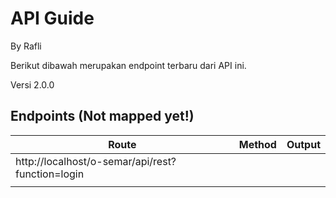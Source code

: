# API Guide

By Rafli

Berikut dibawah merupakan endpoint terbaru dari API ini.

Versi 2.0.0

## Endpoints (Not mapped yet!)


| Route | Method | Output |
| - | - | - |
| http://localhost/o-semar/api/rest?function=login |   |   |
|   |   |   |
